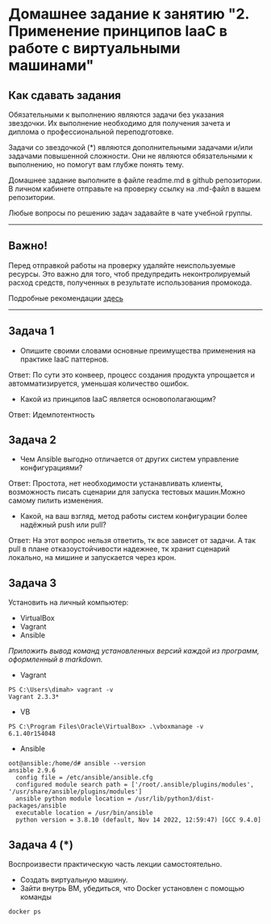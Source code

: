 
# Домашнее задание к занятию "2. Применение принципов IaaC в работе с виртуальными машинами"

## Как сдавать задания

Обязательными к выполнению являются задачи без указания звездочки. Их выполнение необходимо для получения зачета и диплома о профессиональной переподготовке.

Задачи со звездочкой (*) являются дополнительными задачами и/или задачами повышенной сложности. Они не являются обязательными к выполнению, но помогут вам глубже понять тему.

Домашнее задание выполните в файле readme.md в github репозитории. В личном кабинете отправьте на проверку ссылку на .md-файл в вашем репозитории.

Любые вопросы по решению задач задавайте в чате учебной группы.

---


## Важно!

Перед отправкой работы на проверку удаляйте неиспользуемые ресурсы.
Это важно для того, чтоб предупредить неконтролируемый расход средств, полученных в результате использования промокода.

Подробные рекомендации [здесь](https://github.com/netology-code/virt-homeworks/blob/virt-11/r/README.md)

---

## Задача 1

- Опишите своими словами основные преимущества применения на практике IaaC паттернов.

Ответ: По сути это конвеер, процесс создания продукта упрощается и автомматизируется, уменьшая количество ошибок.
- Какой из принципов IaaC является основополагающим?

Ответ: Идемпотентность
## Задача 2

- Чем Ansible выгодно отличается от других систем управление конфигурациями?

Ответ: Простота, нет необходимости устанавливать клиенты, возможность писать сценарии для запуска тестовых машин.Можно самому пилить изменения.
- Какой, на ваш взгляд, метод работы систем конфигурации более надёжный push или pull?

Ответ: На этот вопрос нельзя ответить, тк все зависет от задачи. А так pull в плане отказоустойчивости надежнее, тк хранит сценарий локально, на мишине и запускается через крон.

## Задача 3

Установить на личный компьютер:

- VirtualBox
- Vagrant
- Ansible

*Приложить вывод команд установленных версий каждой из программ, оформленный в markdown.*

* Vagrant
```
PS C:\Users\dimah> vagrant -v
Vagrant 2.3.3*
```

* VB
```
PS C:\Program Files\Oracle\VirtualBox> .\vboxmanage -v
6.1.40r154048
```

* Ansible
```
oot@ansible:/home/d# ansible --version
ansible 2.9.6
  config file = /etc/ansible/ansible.cfg
  configured module search path = ['/root/.ansible/plugins/modules', '/usr/share/ansible/plugins/modules']
  ansible python module location = /usr/lib/python3/dist-packages/ansible
  executable location = /usr/bin/ansible
  python version = 3.8.10 (default, Nov 14 2022, 12:59:47) [GCC 9.4.0]
  ```


## Задача 4 (*)

Воспроизвести практическую часть лекции самостоятельно.

- Создать виртуальную машину.
- Зайти внутрь ВМ, убедиться, что Docker установлен с помощью команды
```
docker ps
```
